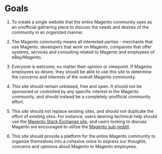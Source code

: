Goals
========
1. To create a single website that the entire Magento community uses as an unofficial gathering place to discuss the needs and desires of the community in an organized manner. 

2. The Magento community means all interested parties - merchants that use Magento, developers that work on Magento, companies that offer systems, services and consulting related to Magento and employees of eBay/Magento. 

3. Everyone is welcome, no matter their opinion or viewpoint. If Magento employees so desire, they should be able to use  this site to determine the concerns and interests of the overall Magento community.

4. This site should remain unbiased, free and open. It should not be sponsored or controlled by any specific interest in the Magento community, and should instead be a completely unofficial community effort. 

5. This site should not replace existing sites, and should not duplicate the effort of existing sites. For instance, users desiring technical help should use the [Magento Stack Exchange site](http://magento.stackexchange.com), and users looking to discuss Magento are encouraged to utilize the [Magento sub-reddit](http://www.reddit.com/r/magento). 

6. This site should provide a platform for the entire Magento community to organize themselves into a cohesive voice to express our thoughts, concerns and opinions about Magento to Magento employees. 
